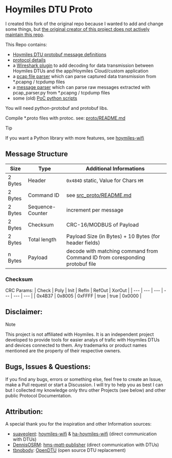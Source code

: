 # Hoymiles DTU Proto

I created this fork of the original repo because I wanted to add and change some things, but [the original creator of this project does not actively maintain this repo](https://github.com/henkwiedig/Hoymiles-DTU-Proto/pull/2#issuecomment-2438218730).

This Repo contains:
- [Hoymiles DTU protobuf message definitions](protobuf)
- [protocol details](#message-structure)
- a [Wireshark plugin](Wireshark) to add decoding for data transmission between Hoymiles DTUs and the app/Hoymiles Cloud/custom application
- a [pcap file parser](pcap_parser.py) which can parse captured data transmission from *.pcapng / tcpdump files
- a [message parser](message_parser.py) which can parse raw messages extracted with pcap_parser.py from *.pcapng / tcpdump files
- some (old) [PoC python scripts](PoC)

You will need python-protobuf and protobuf libs.

Compile *.proto files with protoc. see: [proto/README.md](proto/README.md)

> [!TIP]
> If you want a Python library with more features, see [hoymiles-wifi](https://github.com/suaveolent/hoymiles-wifi)


## Message Structure

| Size | Type | Additional Informations |
| --- | --- | --- |
| 2 Bytes | Header | `0x484D` static, Value for Chars `HM` |
| 2 Bytes | Command ID | see [src_proto/README.md](src_proto/README.md) |
| 2 Bytes | Sequence-Counter | increment per message |
| 2 Bytes | Checksum | CRC-16/MODBUS of Payload |
| 2 Bytes | Total length | Payload Size (in Bytes) + 10 Bytes (for header fields) |
| n Bytes | Payload  | decode with matching command from Command ID from  coresponding protobuf file |

### Checksum

CRC Params:
| Check	| Poly | Init	| RefIn	| RefOut | XorOut |
| --- | --- | --- | --- | --- | --- |
| 0x4B37 | 0x8005 | 0xFFFF | true | true | 0x0000 |


## Disclaimer: 
> [!NOTE]
> This project is not affiliated with Hoymiles. It is an independent project developed to provide tools for easier analys of trafic with Hoymiles DTUs and devices connected to them. Any trademarks or product names mentioned are the property of their respective owners.


## Bugs, Issues & Questions:

If you find any bugs, errors or something else, feel free to create an Issue, make a Pull request or start a Discussion. I will try to help you as best I can but I collected my knowledge only thru other Projects (see below) and other public Protocol Documentation.


## Attribution:

A special thank you for the inspiration and other Information sources:

- [suaveolent](https://github.com/suaveolent): [hoymiles-wifi](https://github.com/suaveolent/hoymiles-wifi) & [ha-hoymiles-wifi](ha-hoymiles-wifi) (direct communication with DTUs)
- [DennisOSRM](https://github.com/DennisOSRM): [hms-mqtt-publisher](https://github.com/DennisOSRM/hms-mqtt-publisher) (direct communication with DTUs)
- [tbnobody](https://github.com/tbnobody): [OpenDTU](https://github.com/tbnobody/OpenDTU) (open source DTU replacement)